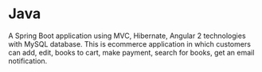 # Java
A Spring Boot application using MVC, Hibernate, Angular 2 technologies with MySQL database. This is ecommerce application in which
customers can add, edit, books to cart, make payment, search for books, get an email notification.
